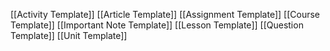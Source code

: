 [[Activity Template]]
[[Article Template]]
[[Assignment Template]]
[[Course Template]]
[[Important Note Template]]
[[Lesson Template]]
[[Question Template]]
[[Unit Template]]
